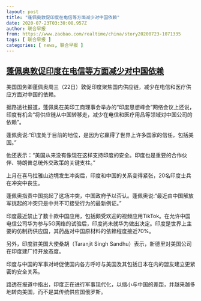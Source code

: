 ```yaml
---
layout: post
title: "蓬佩奥敦促印度在电信等方面减少对中国依赖"
date: 2020-07-23T03:30:08.957Z
author: 联合早报
from: https://www.zaobao.com/realtime/china/story20200723-1071335
tags: [ 联合早报 ]
categories: [ news, 联合早报 ]
---
```

<!--1595500080000-->
[蓬佩奥敦促印度在电信等方面减少对中国依赖](https://www.zaobao.com/realtime/china/story20200723-1071335)
------

<div>
<p>美国国务卿蓬佩奥周三（22日）敦促印度聚焦国内供应链，减少在电信和医疗供应方面对中国的依赖。</p><p>据路透社报道，蓬佩奥在美印工商理事会举办的“印度思想峰会”网络会议上还说，印度有机会“将供应链从中国转移走，减少在电信和医疗用品等领域对中国公司的依赖”。</p><p>蓬佩奥说:“印度处于目前的地位，是因为它赢得了世界上许多国家的信任，包括美国。”</p><section id="imu"><div id="dfp-ad-imu1-wrapper" class="dfp-tag-wrapper"><div id="dfp-ad-imu1" class="dfp-tag-wrapper"></div></div></section><p>他还表示：“美国从来没有像现在这样支持印度的安全。印度也是重要的合作伙伴、特朗普总统外交政策的关键支柱。”</p><p>上月在喜马拉雅山边境发生冲突后，印度和中国的关系变得紧张，20名印度士兵在冲突中丧生。</p><p>蓬佩奥指责中国挑起了这场冲突，中国政府予以否认。蓬佩奥说:“最近由中国解放军挑起的冲突只是中共不可接受行为的最新例证。”</p><p>印度最近禁止了数十款中国应用，包括颇受欢迎的视频应用TikTok。在允许中国电信公司华为参与5G网络的试验后，印度尚未就华为做出决定。印度是世界上主要的仿制药供应国，其药品对中国原材料的依赖程度接近70%。</p><div id="innity-in-post"></div><div id="dfp-ad-midarticlespecial-wrapper" class="dfp-tag-wrapper"><div id="dfp-ad-midarticlespecial" class="dfp-tag-wrapper"></div></div><p>另外，印度驻美国大使桑胡（Taranjit Singh Sandhu）表示，新德里对美国公司在印度建厂持开放态度。</p><p>印度与中国的军事对峙促使国内各方呼吁与美国及其包括日本在内的盟友建立更紧密的安全关系。</p><p>路透在报道中指出，印度正在进行军事现代化，以缩小与中国的差距，并越来越多地转向美国，而不是其传统供应国俄罗斯。</p><p><br></p>
</div>
